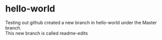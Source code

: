 # hello-world
Testing out github
created a new branch in hello-world under the Master branch.  
This new branch is called readme-edits 

